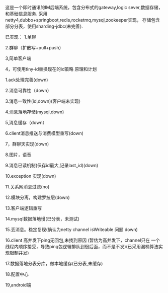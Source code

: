 这是一个即时通讯的IM后端系统，包含分布式的gateway,logic sever,数据存储，和基础信息服务.
采用netty4,dubbo+springboot,redis,rocketmq,mysql,zookeeper实现，
存储包含部分分表，使用sharding-jdbc(未完善).

已实现：
1.单聊

2.群聊（扩散写+pull+push）

3,简单客户端

4，可使用tiny-id替换现在的id策略
原理和计划

1.ack处理完善(down)

2.消息可靠性（down）

3.消息一致性(id,down)(客户端未实现)

4.消息落地存储(mysql,down)

5,消息缓存（down）

6.client消息推送与消费模型重写(down)

7，群聊天实现(down)

8.图片，语音

9.消息已读机制(保存id最大,记录last_id)(down)

10.exception 实现(down)

11.关系网消息过滤(no)

12.模块分离，构建罗技层(down)

13.客户端逻辑重写

14.mysql数据落地慢(已分表，未测试)

15.丢消息。稳定复现(确认为netty channel isWriteable 问题 down)

16.client 高并发下ping无回包,未找到原因 (暂估为高并发下，channel只在
一个线程内顺序接受，导致ping包逻辑排队到很后面，而不是不发)(已采用漏桶算法实现限制并发)

17.数据落地分表分库，做本地缓存(已分表,未缓存)

18.配置中心

19,android端